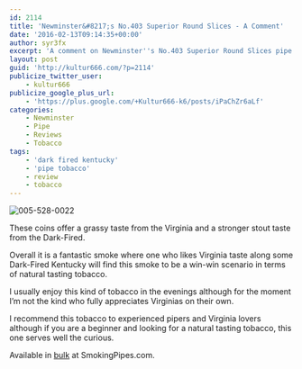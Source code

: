 ```yaml
---
id: 2114
title: 'Newminster&#8217;s No.403 Superior Round Slices - A Comment'
date: '2016-02-13T09:14:35+00:00'
author: syr3fx
excerpt: 'A comment on Newminster''s No.403 Superior Round Slices pipe tobacco.'
layout: post
guid: 'http://kultur666.com/?p=2114'
publicize_twitter_user:
    - kultur666
publicize_google_plus_url:
    - 'https://plus.google.com/+Kultur666-k6/posts/iPaChZr6aLf'
categories:
    - Newminster
    - Pipe
    - Reviews
    - Tobacco
tags:
    - 'dark fired kentucky'
    - 'pipe tobacco'
    - review
    - tobacco
---
```


![005-528-0022](http://localhost:8080/wp-content/uploads/2016/02/005-528-0022.jpg)

These coins offer a grassy taste from the Virginia and a stronger stout taste from the Dark-Fired.

Overall it is a fantastic smoke where one who likes Virginia taste along some Dark-Fired Kentucky will find this smoke to be a win-win scenario in terms of natural tasting tobacco.

I usually enjoy this kind of tobacco in the evenings although for the moment I’m not the kind who fully appreciates Virginias on their own.

I recommend this tobacco to experienced pipers and Virginia lovers although if you are a beginner and looking for a natural tasting tobacco, this one serves well the curious.

Available in [bulk](https://www.smokingpipes.com/tobacco/by-maker/Newminster/bulk/moreinfo.cfm?product_id=102423) at SmokingPipes.com.